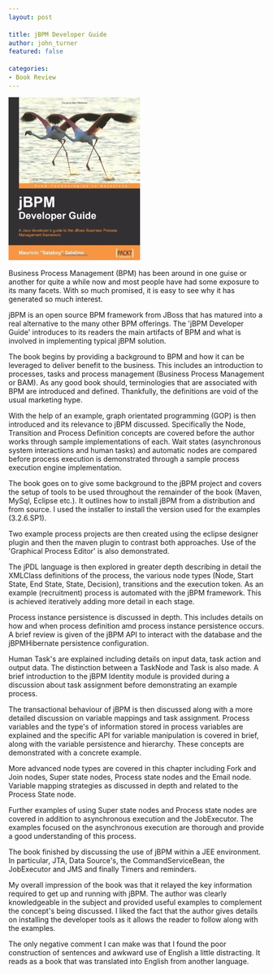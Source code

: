 ```yaml
---
layout: post

title: jBPM Developer Guide
author: john_turner
featured: false

categories:
- Book Review
---
```


<img src="/assets/img/post/2010-03-01-jbpm-developer-guide/jbpm-developer-guide.jpg" class="pull-left img-fluid img-thumbnail mr-3"/>

Business Process Management (BPM) has been around in one guise or another for quite a while now and most people have had some exposure to its many facets. With so much promised, it is easy to see why it has generated so much interest.

jBPM is an open source BPM framework from JBoss that has matured into a real alternative to the many other BPM offerings. The 'jBPM Developer Guide' introduces to its readers the main artifacts of BPM and what is involved in implementing typical jBPM solution.

The book begins by providing a background to BPM and how it can be leveraged to deliver benefit to the business. This includes an introduction to processes, tasks and process management (Business Process Management or BAM). As any good book should, terminologies that are associated with BPM are introduced and defined. Thankfully, the definitions are void of the usual marketing hype.

With the help of an example, graph orientated programming (GOP) is then introduced and its relevance to jBPM discussed. Specifically the Node, Transition and Process Definition concepts are covered before the author works through sample implementations of each. Wait states (asynchronous system interactions and human tasks) and automatic nodes are compared before process execution is demonstrated through a sample process execution engine implementation.

The book goes on to give some background to the jBPM project and covers the setup of tools to be used throughout the remainder of the book (Maven, MySql, Eclipse etc.). It outlines how to install jBPM from a distribution and from source. I used the installer to install the version used for the examples (3.2.6.SP1).

<!-- more -->

Two example process projects are then created using the eclipse designer plugin and then the maven plugin to contrast both approaches. Use of the 'Graphical Process Editor' is also demonstrated.

The jPDL language is then explored in greater depth describing in detail the XMLClass definitions of the process, the various node types (Node, Start State, End State, State, Decision), transitions and the execution token. As an example (recruitment) process is automated with the jBPM framework. This is achieved iteratively adding more detail in each stage.

Process instance persistence is discussed in depth. This includes details on how and when process definition amd process instance persistence occurs. A brief review is given of the jBPM API to interact with the database and the jBPMHibernate persistence configuration.

Human Task's are explained including details on input data, task action and output data. The distinction between a TaskNode and Task is also made. A brief introduction to the jBPM Identity module is provided during a discussion about task assignment before demonstrating an example process.

The transactional behaviour of jBPM is then discussed along with a more detailed discussion on variable mappings and task assignment. Process variables and the type's of information stored in process variables are explained and the specific API for variable manipulation is covered in brief, along with the variable persistence and hierarchy. These concepts are demonstrated with a concrete example.

More advanced node types are covered in this chapter including Fork and Join nodes, Super state nodes, Process state nodes and the Email node. Variable mapping strategies as discussed in depth and related to the Process State node.

Further examples of using Super state nodes and Process state nodes are covered in addition to asynchronous execution and the JobExecutor. The examples focused on the asynchronous execution are thorough and provide a good understanding of this process.

The book finished by discussing the use of jBPM within a JEE environment. In particular, JTA, Data Source's, the CommandServiceBean, the JobExecutor and JMS and finally Timers and reminders.

My overall impression of the book was that it relayed the key information required to get up and running with jBPM. The author was clearly knowledgeable in the subject and provided useful examples to complement the concept's being discussed. I liked the fact that the author gives details on installing the developer tools as it allows the reader to follow along with the examples.

The only negative comment I can make was that I found the poor construction of sentences and awkward use of English a little distracting. It reads as a book that was translated into English from another language.

